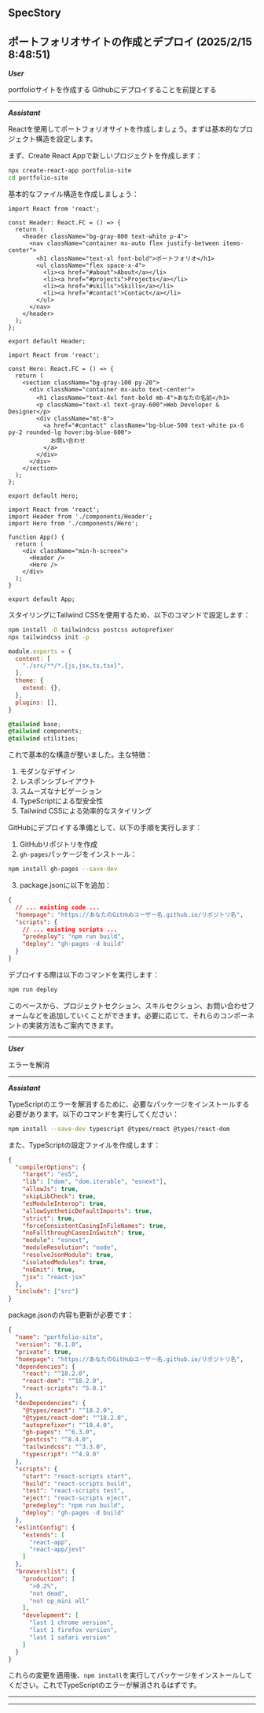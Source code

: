 ## SpecStory

## ポートフォリオサイトの作成とデプロイ (2025/2/15 8:48:51)

_**User**_

portfolioサイトを作成する
Githubにデプロイすることを前提とする

---

_**Assistant**_

Reactを使用してポートフォリオサイトを作成しましょう。まずは基本的なプロジェクト構造を設定します。

まず、Create React Appで新しいプロジェクトを作成します：

```bash
npx create-react-app portfolio-site
cd portfolio-site
```

基本的なファイル構造を作成しましょう：

```typescript:src/components/Header.tsx
import React from 'react';

const Header: React.FC = () => {
  return (
    <header className="bg-gray-800 text-white p-4">
      <nav className="container mx-auto flex justify-between items-center">
        <h1 className="text-xl font-bold">ポートフォリオ</h1>
        <ul className="flex space-x-4">
          <li><a href="#about">About</a></li>
          <li><a href="#projects">Projects</a></li>
          <li><a href="#skills">Skills</a></li>
          <li><a href="#contact">Contact</a></li>
        </ul>
      </nav>
    </header>
  );
};

export default Header;
```

```typescript:src/components/Hero.tsx
import React from 'react';

const Hero: React.FC = () => {
  return (
    <section className="bg-gray-100 py-20">
      <div className="container mx-auto text-center">
        <h1 className="text-4xl font-bold mb-4">あなたの名前</h1>
        <p className="text-xl text-gray-600">Web Developer & Designer</p>
        <div className="mt-8">
          <a href="#contact" className="bg-blue-500 text-white px-6 py-2 rounded-lg hover:bg-blue-600">
            お問い合わせ
          </a>
        </div>
      </div>
    </section>
  );
};

export default Hero;
```

```typescript:src/App.tsx
import React from 'react';
import Header from './components/Header';
import Hero from './components/Hero';

function App() {
  return (
    <div className="min-h-screen">
      <Header />
      <Hero />
    </div>
  );
}

export default App;
```

スタイリングにTailwind CSSを使用するため、以下のコマンドで設定します：

```bash
npm install -D tailwindcss postcss autoprefixer
npx tailwindcss init -p
```

```javascript:tailwind.config.js
module.exports = {
  content: [
    "./src/**/*.{js,jsx,ts,tsx}",
  ],
  theme: {
    extend: {},
  },
  plugins: [],
}
```

```css:src/index.css
@tailwind base;
@tailwind components;
@tailwind utilities;
```

これで基本的な構造が整いました。主な特徴：

1. モダンなデザイン
2. レスポンシブレイアウト
3. スムーズなナビゲーション
4. TypeScriptによる型安全性
5. Tailwind CSSによる効率的なスタイリング

GitHubにデプロイする準備として、以下の手順を実行します：

1. GitHubリポジトリを作成
2. `gh-pages`パッケージをインストール：
```bash
npm install gh-pages --save-dev
```

3. package.jsonに以下を追加：
```json:package.json
{
  // ... existing code ...
  "homepage": "https://あなたのGitHubユーザー名.github.io/リポジトリ名",
  "scripts": {
    // ... existing scripts ...
    "predeploy": "npm run build",
    "deploy": "gh-pages -d build"
  }
}
```

デプロイする際は以下のコマンドを実行します：
```bash
npm run deploy
```

このベースから、プロジェクトセクション、スキルセクション、お問い合わせフォームなどを追加していくことができます。必要に応じて、それらのコンポーネントの実装方法もご案内できます。

---

_**User**_

エラーを解消

---

_**Assistant**_

TypeScriptのエラーを解消するために、必要なパッケージをインストールする必要があります。以下のコマンドを実行してください：

```bash
npm install --save-dev typescript @types/react @types/react-dom
```

また、TypeScriptの設定ファイルを作成します：

```typescript:tsconfig.json
{
  "compilerOptions": {
    "target": "es5",
    "lib": ["dom", "dom.iterable", "esnext"],
    "allowJs": true,
    "skipLibCheck": true,
    "esModuleInterop": true,
    "allowSyntheticDefaultImports": true,
    "strict": true,
    "forceConsistentCasingInFileNames": true,
    "noFallthroughCasesInSwitch": true,
    "module": "esnext",
    "moduleResolution": "node",
    "resolveJsonModule": true,
    "isolatedModules": true,
    "noEmit": true,
    "jsx": "react-jsx"
  },
  "include": ["src"]
}
```

package.jsonの内容も更新が必要です：

```json:package.json
{
  "name": "portfolio-site",
  "version": "0.1.0",
  "private": true,
  "homepage": "https://あなたのGitHubユーザー名.github.io/リポジトリ名",
  "dependencies": {
    "react": "^18.2.0",
    "react-dom": "^18.2.0",
    "react-scripts": "5.0.1"
  },
  "devDependencies": {
    "@types/react": "^18.2.0",
    "@types/react-dom": "^18.2.0",
    "autoprefixer": "^10.4.0",
    "gh-pages": "^6.3.0",
    "postcss": "^8.4.0",
    "tailwindcss": "^3.3.0",
    "typescript": "^4.9.0"
  },
  "scripts": {
    "start": "react-scripts start",
    "build": "react-scripts build",
    "test": "react-scripts test",
    "eject": "react-scripts eject",
    "predeploy": "npm run build",
    "deploy": "gh-pages -d build"
  },
  "eslintConfig": {
    "extends": [
      "react-app",
      "react-app/jest"
    ]
  },
  "browserslist": {
    "production": [
      ">0.2%",
      "not dead",
      "not op_mini all"
    ],
    "development": [
      "last 1 chrome version",
      "last 1 firefox version",
      "last 1 safari version"
    ]
  }
}
```

これらの変更を適用後、`npm install`を実行してパッケージをインストールしてください。これでTypeScriptのエラーが解消されるはずです。

---



---

